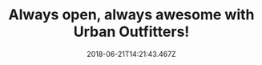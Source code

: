 ---
campaign-uuid: "c-5a69970d-cfff-46bf-86fd-6e0820a79ef9"
type: "Preview"
category: "Fashion"
date: "2018-06-21T14:21:43.467Z"
end-date: "2018-07-20T23:59:00.000Z"
disable-form: false
is_promoted: false
has_entry_page: false
title: "Always open, always awesome with Urban Outfitters!"
competition-description: "<p>At Urban Outfitters they've been inspiring customers\
  \ through a unique combination of product, creativity and cultural understanding\
  \ offering experiential retail environments and a well-curated mix of women’s, men’\
  s, accessories and home product assortments.</p>\r\n<p>They have something for everybody\
  \ and now they are up to 50% OFF at their entire collection! Hurry up and don't\
  \ miss out on their amazing sales!</p>"
banner-img: "https://assets.expresslyapp.com/asset-32cd190a-e476-4d4e-af38-1bc8fab2a630.jpg"
logo-left-href: "https://www.urbanoutfitters.com/?ref=logo"
logo-left-image: "https://assets.expresslyapp.com/asset-728a5c4d-ce53-4f85-a171-2c397512e583.jpg"
logo-left-title: "Urban Outfitters"
has-winner: false
---